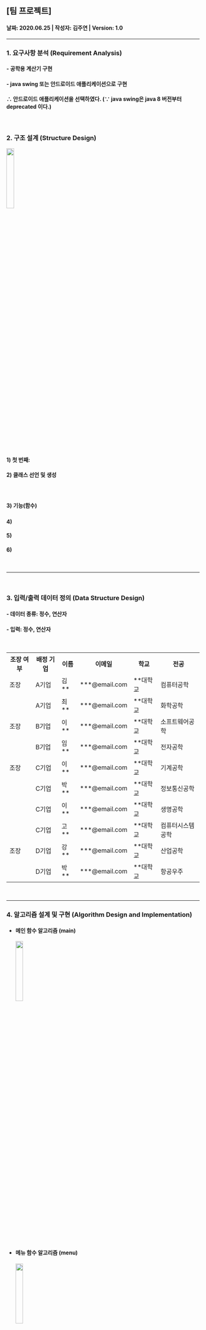 ## [팀 프로젝트]
<h4>날짜: 2020.06.25 | 작성자: 김주연 | Version: 1.0 </h4>
<hr>
<h3> 1. 요구사항 분석 (Requirement Analysis) </h3>
<h4>- 공학용 계산기 구현</h4>
<h4>- java swing 또는 안드로이드 애플리케이션으로 구현</h4>
<h4> ∴ 안드로이드 애플리케이션을 선택하였다. (∵ java swing은 java 8 버전부터 deprecated 이다.) </h4>
<br>
<h3> 2. 구조 설계 (Structure Design)</h3>
<img src="" width="20%" height="20%">
<h4> 1) 첫 번째: </h4>

<h4> 2) 클래스 선언 및 생성 </h4>
<h5></h5><br>

<h4> 3) 기능(함수) </h4>
<h5></h5>

<h4> 4) </h4>
<h4> 5) </h4>
<h4> 6) </h4>
<br>
<hr>
<br>
<h3> 3. 입력/출력 데이터 정의 (Data Structure Design) </h3>
<h4> - 데이터 종류: 정수, 연산자</h4> 
<h4> - 입력: 정수, 연산자</h4> 
<br>
<table>
 <tr>
  <th>조장 여부</th>
  <th>배정 기업</th> 
  <th>이름</th>
  <th>이메일</th>
  <th>학교</th>
  <th>전공</th>
  </tr>
 
 <tr>
  <td>조장</td>
  <td>A기업</td>
  <td>김**</td>
  <td>***@email.com</td>
  <td>**대학교</td>
  <td>컴퓨터공학</td> 
 </tr>
  <tr>
  <td></td>
  <td>A기업</td>
  <td>최**</td>
  <td>***@email.com</td>
  <td>**대학교</td>
  <td>화학공학</td> 
 </tr>
 
 <tr>
  <td>조장</td>
  <td>B기업</td>
  <td>이**</td>
  <td>***@email.com</td>
  <td>**대학교</td>
  <td>소프트웨어공학</td> 
 </tr>
 
  <tr>
  <td></td>
  <td>B기업</td>
  <td>임**</td>
  <td>***@email.com</td>
  <td>**대학교</td>
  <td>전자공학</td> 
 </tr>
 
 <tr>
  <td>조장</td>
  <td>C기업</td>
  <td>이**</td>
  <td>***@email.com</td>
  <td>**대학교</td>
  <td>기계공학</td> 
 </tr>
  <tr>
  <td></td>
  <td>C기업</td>
  <td>박**</td>
  <td>***@email.com</td>
  <td>**대학교</td>
  <td>정보통신공학</td> 
 </tr>
  <tr>
  <td></td>
  <td>C기업</td>
  <td>이**</td>
  <td>***@email.com</td>
  <td>**대학교</td>
  <td>생명공학</td> 
 </tr>
  <tr>
  <td></td>
  <td>C기업</td>
  <td>고**</td>
  <td>***@email.com</td>
  <td>**대학교</td>
  <td>컴퓨터시스템공학</td> 
 </tr>
 
 <tr>
  <td>조장</td>
  <td>D기업</td>
  <td>강**</td>
  <td>***@email.com</td>
  <td>**대학교</td>
  <td>산업공학</td> 
 </tr>
 
  <tr>
  <td></td>
  <td>D기업</td>
  <td>박**</td>
  <td>***@email.com</td>
  <td>**대학교</td>
  <td>항공우주</td> 
 </tr>
   </table>

<br>
<hr>
<h3> 4. 알고리즘 설계 및 구현 (Algorithm Design and Implementation) </h3>
<ul>
<li>
<h4>메인 함수 알고리즘 (main)</h4>
 </li>
<img src="https://github.com/ksa-banana/C_Language/blob/master/TeamProject_20200519/image/main_Function.png" width="20%" height="20%">
  <li>
<h4>메뉴 함수 알고리즘 (menu)</h4>
 </li>
<img src="https://github.com/ksa-banana/C_Language/blob/master/TeamProject_20200519/image/menu_Function.png" width="20%" height="20%">
  <li>
<h4>엑셀 파일 읽기 함수 알고리즘 (fileReading)</h4>
 </li>
<img src="https://github.com/ksa-banana/C_Language/blob/master/TeamProject_20200519/image/fileReading_Function.png" width="20%" height="20%">
 <li>
<h4>토큰 함수 알고리즘 (retToken)</h4>
 </li>
<img src="https://github.com/ksa-banana/C_Language/blob/master/TeamProject_20200519/image/retToken_Function.png" width="30%" height="30%">
 <li>
<h4>데이터 저장 함수 알고리즘 (inputData)</h4>
 </li>
<img src="https://github.com/ksa-banana/C_Language/blob/master/TeamProject_20200519/image/inputData.png" width="30%" height="30%">
  <li>
<h4>데이터 검색 함수 알고리즘: 조장 검색 (searchingLeader)</h4>
 </li>
<img src="https://github.com/ksa-banana/C_Language/blob/master/TeamProject_20200519/image/searchingLeader_Function.png" width="30%" height="30%">
 <li>
<h4>데이터 검색 함수 알고리즘: 기업 검색 (searchingCompany)</h4>
 </li>
<img src="https://github.com/ksa-banana/C_Language/blob/master/TeamProject_20200519/image/searchingCompany_Function.png" width="30%" height="30%">
  <li>
<h4>데이터 검색 함수 알고리즘: 이름 검색 (searchingName)</h4>
 </li>
<img src="https://github.com/ksa-banana/C_Language/blob/master/TeamProject_20200519/image/searchingName_Function.png" width="30%" height="30%">
   <li>
<h4>데이터 검색 함수 알고리즘: 이메일 검색 (searchingEmail)</h4>
 </li>
<img src="https://github.com/ksa-banana/C_Language/blob/master/TeamProject_20200519/image/searchingEmail_Function.png" width="30%" height="30%">
    <li>
<h4>데이터 검색 함수 알고리즘: 학교 검색 (searchingSchool)</h4>
 </li>
<img src="https://github.com/ksa-banana/C_Language/blob/master/TeamProject_20200519/image/searchingSchool_Function.png" width="30%" height="30%">
  <li>
<h4>데이터 검색 함수 알고리즘: 전공 검색 (serachingMajor)</h4>
 </li>
<img src="https://github.com/ksa-banana/C_Language/blob/master/TeamProject_20200519/image/searchingMajor_Function.png" width="30%" height="30%">
 <li>
<h4>검색 기록 파일 쓰기 함수 알고리즘 (logFileWrithing)</h4>
 </li>
<img src="https://github.com/ksa-banana/C_Language/blob/master/TeamProject_20200519/image/fileWriting_Function.png" width="30%" height="30%">
 </ul>
<br>

<br>
<hr>
<h3> 5. 코딩 및 테스트 (Coding and Test) </h3>
<ul>
 <li><h4>메뉴 출력화면</h4></li>
  <img src="https://github.com/ksa-banana/C_Language/blob/master/TeamProject_20200519/image/menu_view.PNG" width="50%" height="50%">
 <li><h4>조장 검색 출력화면</h4></li>
  <img src="https://github.com/ksa-banana/C_Language/blob/master/TeamProject_20200519/image/searchingLeader_view.PNG" width="50%" height="50%">
 <li><h4>회사 검색 출력화면</h4></li>
  <img src="https://github.com/ksa-banana/C_Language/blob/master/TeamProject_20200519/image/searchingCompany_view.PNG" width="50%" height="50%">
 <li><h4>이름 검색 출력화면</h4></li>
  <img src="https://github.com/ksa-banana/C_Language/blob/master/TeamProject_20200519/image/searchingName_view.PNG" width="50%" height="50%">
 <li><h4>Email 검색 출력화면</h4></li>
  <img src="https://github.com/ksa-banana/C_Language/blob/master/TeamProject_20200519/image/searchingEmail_view.PNG" width="50%" height="50%">
 <li><h4>학교 검색 출력화면</h4></li>
  <img src="https://github.com/ksa-banana/C_Language/blob/master/TeamProject_20200519/image/searchingSchool_view.PNG" width="50%" height="50%">
 <li><h4>전공 검색 출력화면</h4></li>
  <img src="https://github.com/ksa-banana/C_Language/blob/master/TeamProject_20200519/image/searchingMajor_view.PNG" width="50%" height="50%">
 </ul>
